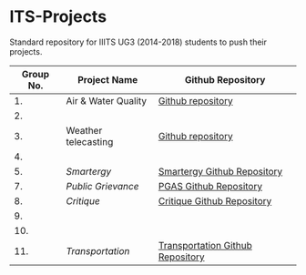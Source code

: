 # ITS-Projects
Standard repository for IIITS UG3 (2014-2018) students to push their projects.

Group No.    | Project Name      | Github Repository
-------------|-------------------|-------------------
|1.           |Air & Water Quality|[Github repository](https://github.com/Jagadeesh-Ponduru/its) 
|2.           |                   |                   
|3.           |Weather telecasting|[Github repository](https://github.com/spyD1803/its)           
|4.           |                   |                   
|5.           |*Smartergy*        |[Smartergy Github Repository](https://github.com/ambujtiwari17/smartergy_ITS)               |6.           |*Approprate*       |[Approprate Github Repository](https://github.com/sachinkumar123/approprate)
|7.           |*Public Grievance* |[PGAS Github Repository](https://github.com/SUNILSWARNA-IS201401044/Pyhtonanywhere)      
|8.           |*Critique*         |[Critique Github Repository](https://github.com/chrizandr/ITS_feedback)                   
|9.           |                   |
|10.          |                   |
|11.          |*Transportation*   |[Transportation Github Repository](https://github.com/krishr2d2/ITS_Project)
